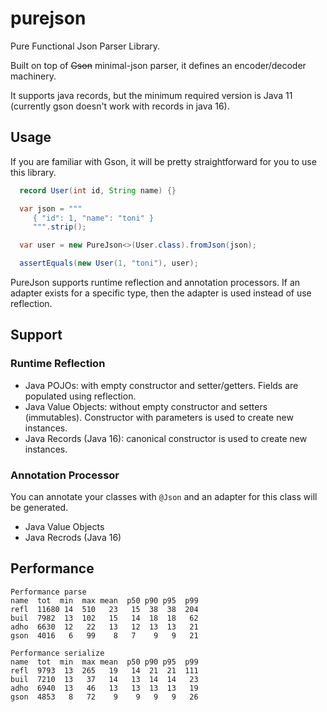 # purejson

Pure Functional Json Parser Library.

Built on top of ~~Gson~~ minimal-json parser, it defines an encoder/decoder machinery.

It supports java records, but the minimum required version is Java 11 (currently gson
doesn't work with records in java 16).

## Usage

If you are familiar with Gson, it will be pretty straightforward for you to use this
library.

```java
  record User(int id, String name) {}

  var json = """
     { "id": 1, "name": "toni" }
     """.strip();

  var user = new PureJson<>(User.class).fromJson(json);

  assertEquals(new User(1, "toni"), user);
```

PureJson supports runtime reflection and annotation processors. If an adapter exists for a 
specific type, then the adapter is used instead of use reflection.

## Support

### Runtime Reflection

- Java POJOs: with empty constructor and setter/getters. Fields are populated using reflection.
- Java Value Objects: without empty constructor and setters (immutables). Constructor with parameters is used to create new instances.
- Java Records (Java 16): canonical constructor is used to create new instances.

### Annotation Processor

You can annotate your classes with `@Json` and an adapter for this class will be generated.

- Java Value Objects
- Java Recrods (Java 16)

## Performance

```
Performance parse
name  tot  min  max mean  p50 p90 p95  p99
refl  11680 14  510   23   15  38  38  204
buil  7982  13  102   15   14  18  18   62
adho  6630  12   22   13   12  13  13   21
gson  4016   6   99    8   7    9   9   21
```

```
Performance serialize
name  tot  min  max mean  p50 p90 p95  p99
refl  9793  13  265   19   14  21  21  111
buil  7210  13   37   14   13  14  14   23
adho  6940  13   46   13   13  13  13   19
gson  4853   8   72    9    9   9   9   26
```
